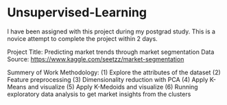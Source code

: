 # Unsupervised-Learning
I have been assigned with this project during my postgrad study. This is a novice attempt to complete the project within 2 days.

Project Title: Predicting market trends through market segmentation
Data Source:  https://www.kaggle.com/seetzz/market-segmentation

Summery of Work Methodology:
(1) Explore the attributes of the dataset
(2) Feature preprocessing
(3) Dimensionality reduction with PCA
(4) Apply K-Means and visualize
(5) Apply K-Medoids and visualize
(6) Running exploratory data analysis to get market insights from the clusters
